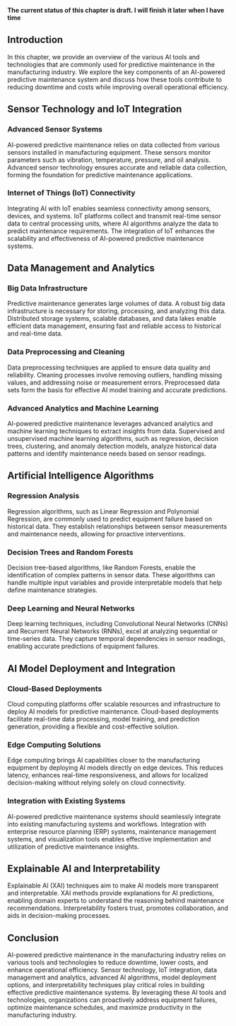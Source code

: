 **The current status of this chapter is draft. I will finish it later when I have time**

Introduction
------------

In this chapter, we provide an overview of the various AI tools and technologies that are commonly used for predictive maintenance in the manufacturing industry. We explore the key components of an AI-powered predictive maintenance system and discuss how these tools contribute to reducing downtime and costs while improving overall operational efficiency.

Sensor Technology and IoT Integration
-------------------------------------

### Advanced Sensor Systems

AI-powered predictive maintenance relies on data collected from various sensors installed in manufacturing equipment. These sensors monitor parameters such as vibration, temperature, pressure, and oil analysis. Advanced sensor technology ensures accurate and reliable data collection, forming the foundation for predictive maintenance applications.

### Internet of Things (IoT) Connectivity

Integrating AI with IoT enables seamless connectivity among sensors, devices, and systems. IoT platforms collect and transmit real-time sensor data to central processing units, where AI algorithms analyze the data to predict maintenance requirements. The integration of IoT enhances the scalability and effectiveness of AI-powered predictive maintenance systems.

Data Management and Analytics
-----------------------------

### Big Data Infrastructure

Predictive maintenance generates large volumes of data. A robust big data infrastructure is necessary for storing, processing, and analyzing this data. Distributed storage systems, scalable databases, and data lakes enable efficient data management, ensuring fast and reliable access to historical and real-time data.

### Data Preprocessing and Cleaning

Data preprocessing techniques are applied to ensure data quality and reliability. Cleaning processes involve removing outliers, handling missing values, and addressing noise or measurement errors. Preprocessed data sets form the basis for effective AI model training and accurate predictions.

### Advanced Analytics and Machine Learning

AI-powered predictive maintenance leverages advanced analytics and machine learning techniques to extract insights from data. Supervised and unsupervised machine learning algorithms, such as regression, decision trees, clustering, and anomaly detection models, analyze historical data patterns and identify maintenance needs based on sensor readings.

Artificial Intelligence Algorithms
----------------------------------

### Regression Analysis

Regression algorithms, such as Linear Regression and Polynomial Regression, are commonly used to predict equipment failure based on historical data. They establish relationships between sensor measurements and maintenance needs, allowing for proactive interventions.

### Decision Trees and Random Forests

Decision tree-based algorithms, like Random Forests, enable the identification of complex patterns in sensor data. These algorithms can handle multiple input variables and provide interpretable models that help define maintenance strategies.

### Deep Learning and Neural Networks

Deep learning techniques, including Convolutional Neural Networks (CNNs) and Recurrent Neural Networks (RNNs), excel at analyzing sequential or time-series data. They capture temporal dependencies in sensor readings, enabling accurate predictions of equipment failures.

AI Model Deployment and Integration
-----------------------------------

### Cloud-Based Deployments

Cloud computing platforms offer scalable resources and infrastructure to deploy AI models for predictive maintenance. Cloud-based deployments facilitate real-time data processing, model training, and prediction generation, providing a flexible and cost-effective solution.

### Edge Computing Solutions

Edge computing brings AI capabilities closer to the manufacturing equipment by deploying AI models directly on edge devices. This reduces latency, enhances real-time responsiveness, and allows for localized decision-making without relying solely on cloud connectivity.

### Integration with Existing Systems

AI-powered predictive maintenance systems should seamlessly integrate into existing manufacturing systems and workflows. Integration with enterprise resource planning (ERP) systems, maintenance management systems, and visualization tools enables effective implementation and utilization of predictive maintenance insights.

Explainable AI and Interpretability
-----------------------------------

Explainable AI (XAI) techniques aim to make AI models more transparent and interpretable. XAI methods provide explanations for AI predictions, enabling domain experts to understand the reasoning behind maintenance recommendations. Interpretability fosters trust, promotes collaboration, and aids in decision-making processes.

Conclusion
----------

AI-powered predictive maintenance in the manufacturing industry relies on various tools and technologies to reduce downtime, lower costs, and enhance operational efficiency. Sensor technology, IoT integration, data management and analytics, advanced AI algorithms, model deployment options, and interpretability techniques play critical roles in building effective predictive maintenance systems. By leveraging these AI tools and technologies, organizations can proactively address equipment failures, optimize maintenance schedules, and maximize productivity in the manufacturing industry.
